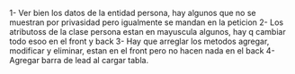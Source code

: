 1- Ver bien los datos de la entidad persona, hay algunos que no se muestran por privasidad pero igualmente se mandan en la peticion
2- Los atributoss de la clase persona estan en mayuscula algunos, hay q cambiar todo esoo en el front y back
3- Hay que arreglar los metodos agregar, modificar y eliminar, estan en el front pero no hacen nada en el back
4- Agregar barra de lead al cargar tabla.